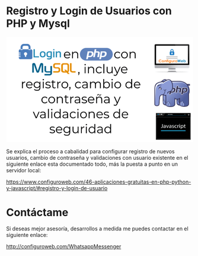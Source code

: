 # Registro y Login de Usuarios con PHP y Mysql
<img src="login-php-mysql.png">

Se explica el proceso a cabalidad para configurar registro de nuevos usuarios, cambio de contraseña y validaciones con usuario existente en el siguiente enlace esta documentado todo, más la puesta a punto en un servidor local:

https://www.configuroweb.com/46-aplicaciones-gratuitas-en-php-python-y-javascript/#registro-y-login-de-usuario

# Contáctame

Si deseas mejor asesoría, desarrollos a medida me puedes contactar en el siguiente enlace:

http://configuroweb.com/WhatsappMessenger
